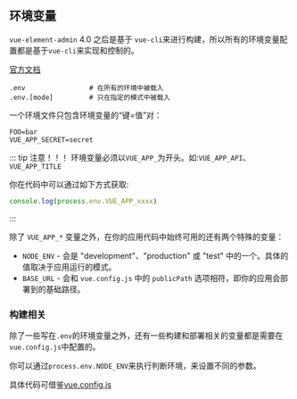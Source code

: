 ## 环境变量

`vue-element-admin` 4.0 之后是基于 `vue-cli`来进行构建，所以所有的环境变量配置都是基于`vue-cli`来实现和控制的。

[官方文档](https://cli.vuejs.org/zh/guide/mode-and-env.html)

```
.env                # 在所有的环境中被载入
.env.[mode]         # 只在指定的模式中被载入
```

一个环境文件只包含环境变量的“键=值”对：

```
FOO=bar
VUE_APP_SECRET=secret
```

::: tip 注意！！！
环境变量必须以`VUE_APP_`为开头。如:`VUE_APP_API`、`VUE_APP_TITLE`

你在代码中可以通过如下方式获取:

```js
console.log(process.env.VUE_APP_xxxx)
```

:::

除了 `VUE_APP_*` 变量之外，在你的应用代码中始终可用的还有两个特殊的变量：

- `NODE_ENV` - 会是 "development"、"production" 或 "test" 中的一个。具体的值取决于应用运行的模式。
- `BASE_URL` - 会和 `vue.config.js` 中的 `publicPath` 选项相符，即你的应用会部署到的基础路径。

### 构建相关

除了一些写在`.env`的环境变量之外，还有一些构建和部署相关的变量都是需要在`vue.config.js`中配置的。

你可以通过`process.env.NODE_ENV`来执行判断环境，来设置不同的参数。

具体代码可借鉴[vue.config.js](https://github.com/midfar/vue3-element-admin/blob/main/vue.config.js)
